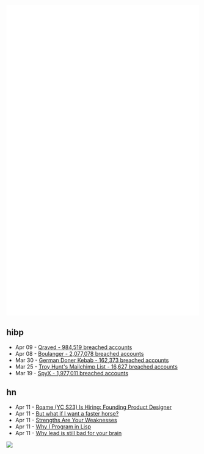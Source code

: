 ![Metrics](https://raw.githubusercontent.com/phixion/phixion/master/metrics.svg)

## hibp

<!--
for https://github.com/phixion/phixion/blob/main/.github/workflows/feeds.yml
-->
<!--START_SECTION:haveibeenpwnd-->
- Apr 09 - [Qraved - 984,519 breached accounts](https://haveibeenpwned.com/PwnedWebsites#Qraved)
- Apr 08 - [Boulanger - 2,077,078 breached accounts](https://haveibeenpwned.com/PwnedWebsites#Boulanger)
- Mar 30 - [German Doner Kebab - 162,373 breached accounts](https://haveibeenpwned.com/PwnedWebsites#GermanDonerKebab)
- Mar 25 - [Troy Hunt's Mailchimp List - 16,627 breached accounts](https://haveibeenpwned.com/PwnedWebsites#TroyHuntMailchimpList)
- Mar 19 - [SpyX - 1,977,011 breached accounts](https://haveibeenpwned.com/PwnedWebsites#SpyX)
<!--END_SECTION:haveibeenpwnd-->

## hn

<!--
for https://github.com/phixion/phixion/blob/main/.github/workflows/feeds.yml
-->
<!--START_SECTION:hn-->
- Apr 11 - [Roame (YC S23) Is Hiring: Founding Product Designer](https://www.ycombinator.com/companies/roame/jobs/SaJ0TjL-founding-product-designer)
- Apr 11 - [But what if I want a faster horse?](https://rakhim.exotext.com/but-what-if-i-really-want-a-faster-horse)
- Apr 11 - [Strengths Are Your Weaknesses](https://terriblesoftware.org/2025/03/31/your-strengths-are-your-weaknesses/)
- Apr 11 - [Why I Program in Lisp](http://funcall.blogspot.com/2025/04/why-i-program-in-lisp.html)
- Apr 11 - [Why lead is still bad for your brain](https://neurofrontiers.blog/why-lead-is-still-bad-for-your-brain/)
<!--END_SECTION:hn-->

<!--
for https://yhype.me
-->
![](https://hit.yhype.me/github/profile?user_id=13013670)
